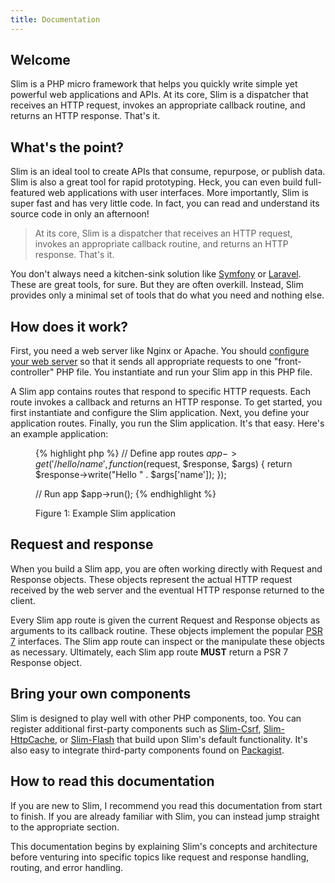 ```yaml
---
title: Documentation
---
```


## Welcome

Slim is a PHP micro framework that helps you
quickly write simple yet powerful web applications and APIs. At its core, Slim
is a dispatcher that receives an HTTP request, invokes an appropriate callback
routine, and returns an HTTP response. That's it.

## What's the point?

Slim is an ideal tool to create APIs that consume, repurpose, or publish data. Slim is also
a great tool for rapid prototyping. Heck, you can even build full-featured web
applications with user interfaces. More importantly, Slim is super fast
and has very little code. In fact, you can read and understand its source code
in only an afternoon!

> At its core, Slim
is a dispatcher that receives an HTTP request, invokes an appropriate callback
routine, and returns an HTTP response. That's it.

You don't always need a kitchen-sink solution like [Symfony][symfony] or [Laravel][laravel].
These are great tools, for sure. But they are often overkill. Instead, Slim
provides only a minimal set of tools that do what you need and nothing else.

## How does it work?

First, you need a web server like Nginx or Apache. You should [configure
your web server](/docs/start/web-servers.html) so that it sends all appropriate
requests to one "front-controller" PHP file. You instantiate and run your Slim
app in this PHP file.

A Slim app contains routes that respond to specific HTTP requests. Each route
invokes a callback and returns an HTTP response. To get started, you first
instantiate and configure the Slim application. Next, you define your application
routes. Finally, you run the Slim application. It's that easy. Here's an
example application:

<figure>
{% highlight php %}
<?php
// Create and configure Slim app
$app = new \Slim\App;

// Define app routes
$app->get('/hello/{name}', function ($request, $response, $args) {
    return $response->write("Hello " . $args['name']);
});

// Run app
$app->run();
{% endhighlight %}
<figcaption>Figure 1: Example Slim application</figcaption>
</figure>

## Request and response

When you build a Slim app, you are often working directly with Request
and Response objects. These objects represent the actual HTTP request received
by the web server and the eventual HTTP response returned to the client.

Every Slim app route is given the current Request and Response objects as arguments
to its callback routine. These objects implement the popular [PSR 7](/docs/concepts/value-objects.html) interfaces. The Slim app route can inspect
or the manipulate these objects as necessary. Ultimately, each Slim app route
**MUST** return a PSR 7 Response object.

## Bring your own components

Slim is designed to play well with other PHP components, too. You can register
additional first-party components such as [Slim-Csrf][csrf], [Slim-HttpCache][httpcache],
or [Slim-Flash][flash] that build upon Slim's default functionality. It's also
easy to integrate third-party components found on [Packagist](https://packagist.org/).

## How to read this documentation

If you are new to Slim, I recommend you read this documentation from start
to finish. If you are already familiar with Slim, you can instead jump straight
to the appropriate section.

This documentation begins by explaining Slim's concepts and architecture
before venturing into specific topics like request and response handling,
routing, and error handling.

[symfony]: http://symfony.com/
[laravel]: http://laravel.com/
[csrf]: https://github.com/slimphp/Slim-Csrf/
[httpcache]: https://github.com/slimphp/Slim-HttpCache
[flash]: https://github.com/slimphp/Slim-Flash
[eloquent]: http://laravel.com/docs/5.1/eloquent
[doctrine]: http://www.doctrine-project.org/projects/orm.html
